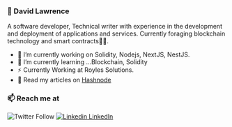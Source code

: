 <!--
**tuzzy08/tuzzy08** is a ✨ _special_ ✨ repository because its `README.md` (this file) appears on your GitHub profile.

Here are some ideas to get you started:

- 🔭 I’m currently working on ...
- 🌱 I’m currently learning ...
- 👯 I’m looking to collaborate on ...
- 🤔 I’m looking for help with ...
- 💬 Ask me about ...
- 📫 How to reach me: ...
- 😄 Pronouns: ...
- ⚡ Fun fact: ...
-->

### 👋 David Lawrence
A software developer, Technical writer with experience in the development and deployment of applications and services. Currently foraging blockchain technology and smart contracts👨‍💻. 

- 🔭 I’m currently working on Solidity, Nodejs, NextJS, NestJS.
- 🌱 I’m currently learning ...Blockchain, Solidity
- ⚡ Currently Working at Royles Solutions.
- 💬 Read my articles on [Hashnode](https://thesage.hashnode.dev)

### 📫 Reach me at 
![Twitter Follow](https://img.shields.io/twitter/follow/sage_iche?style=social)
[![Linkedin](https://i.stack.imgur.com/gVE0j.png) LinkedIn](https://www.linkedin.com/in/david-lawrence-694aa729/)

